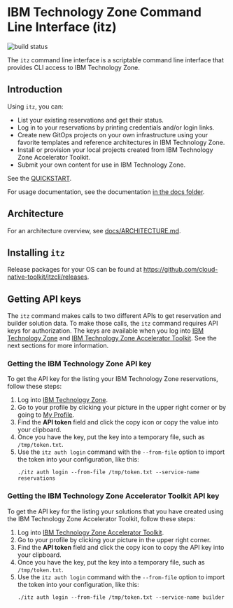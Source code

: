 # IBM Technology Zone Command Line Interface (itz)

![build status](https://github.com/cloud-native-toolkit/itzcli/actions/workflows/build-go.yml/badge.svg)

The `itz` command line interface is a scriptable command line interface that provides CLI access to IBM Technology Zone.

## Introduction

Using `itz`, you can:

* List your existing reservations and get their status.
* Log in to your reservations by printing credentials and/or login links.
* Create new GitOps projects on your own infrastructure using your favorite templates and reference architectures in IBM
Technology Zone.
* Install or provision your local projects created from IBM Technology Zone Accelerator Toolkit.
* Submit your own content for use in IBM Technology Zone.

See the [QUICKSTART](QUICKSTART.md).

For usage documentation, see the documentation [in the docs folder](docs/itz.md).

## Architecture

For an architecture overview, see [docs/ARCHITECTURE.md](docs/ARCHITECTURE.md).

## Installing `itz`

Release packages for your OS can be found at https://github.com/cloud-native-toolkit/itzcli/releases.

## Getting API keys

The `itz` command makes calls to two different APIs to get reservation and 
builder solution data. To make those calls, the `itz` command requires API 
keys for authorization. The keys are available when you log into
[IBM Technology Zone](https://techzone.ibm.com/my/profile) 
and [IBM Technology Zone Accelerator Toolkit](https://builder.cloudnativetoolkit.dev/).
See the next sections for more information.

### Getting the IBM Technology Zone API key

To get the API key for the listing your IBM Technology Zone reservations, follow
these steps:

1. Log into [IBM Technology Zone](https://techzone.ibm.com/).
1. Go to your profile by clicking your picture in the upper right corner or by
   going to [My Profile](https://techzone.ibm.com/my/profile).
1. Find the **API token** field and click the copy icon or copy the value into
your clipboard.
1. Once you have the key, put the key into a temporary file, such as `/tmp/token.txt`.
1. Use the `itz auth login` command with the `--from-file` option to import the
token into your configuration, like this:
    ```
    ./itz auth login --from-file /tmp/token.txt --service-name reservations
    ```

### Getting the IBM Technology Zone Accelerator Toolkit API key

To get the API key for the listing your solutions that you have created using
the IBM Technology Zone Accelerator Toolkit, follow these steps:

1. Log into [IBM Technology Zone Accelerator Toolkit](https://builder.cloudnativetoolkit.dev/).
1. Go to your profile by clicking your picture in the upper right corner.
1. Find the **API token** field and click the copy icon to copy the API key into
   your clipboard.
1. Once you have the key, put the key into a temporary file, such as `/tmp/token.txt`.
1. Use the `itz auth login` command with the `--from-file` option to import the
   token into your configuration, like this:
    ```
    ./itz auth login --from-file /tmp/token.txt --service-name builder
    ```